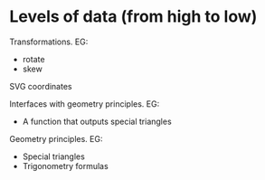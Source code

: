 # Levels of data (from high to low)

Transformations. EG:
* rotate
* skew

SVG coordinates

Interfaces with geometry principles. EG:
* A function that outputs special triangles

Geometry principles. EG:
* Special triangles
* Trigonometry formulas
